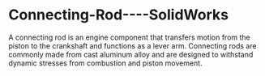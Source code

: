 # Connecting-Rod----SolidWorks
A connecting rod is an engine component that transfers motion from the piston to the crankshaft and functions as a lever arm. Connecting rods are commonly made from cast aluminum alloy and are designed to withstand dynamic stresses from combustion and piston movement.
